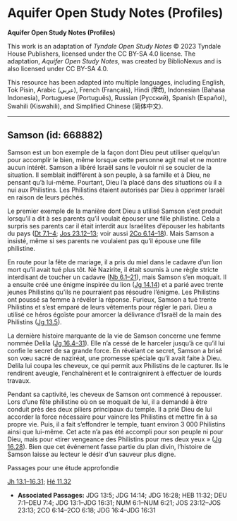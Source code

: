 # Aquifer Open Study Notes (Profiles)

**Aquifer Open Study Notes (Profiles)**

This work is an adaptation of *Tyndale Open Study Notes* © 2023 Tyndale House Publishers, licensed under the CC BY\-SA 4\.0 license. The adaptation, *Aquifer Open Study Notes*, was created by BiblioNexus and is also licensed under CC BY\-SA 4\.0\.

This resource has been adapted into multiple languages, including English, Tok Pisin, Arabic (عربي), French (Français), Hindi (हिंदी), Indonesian (Bahasa Indonesia), Portuguese (Português), Russian (Русский), Spanish (Español), Swahili (Kiswahili), and Simplified Chinese (简体中文).



--------------------------------

## Samson (id: 668882)

Samson est un bon exemple de la façon dont Dieu peut utiliser quelqu’un pour accomplir le bien, même lorsque cette personne agit mal et ne montre aucun intérêt. Samson a libéré Israël sans le vouloir ni se soucier de la situation. Il semblait indifférent à son peuple, à sa famille et à Dieu, ne pensant qu’à lui\-même. Pourtant, Dieu l’a placé dans des situations où il a nui aux Philistins. Les Philistins étaient autorisés par Dieu à opprimer Israël en raison de leurs péchés.

Le premier exemple de la manière dont Dieu a utilisé Samson s’est produit lorsqu’il a dit à ses parents qu’il voulait épouser une fille philistine. Cela a surpris ses parents car il était interdit aux Israélites d’épouser les habitants du pays ([Dt 7\.1–4](https://ref.ly/Deut7:1-Deut7:4); [Jos 23\.12–13](https://ref.ly/Josh23:12-Josh23:13); voir aussi [2Co 6\.14–18](https://ref.ly/2Cor6:14-2Cor6:18)). Mais Samson a insisté, même si ses parents ne voulaient pas qu’il épouse une fille philistine.

En route pour la fête de mariage, il a pris du miel dans le cadavre d’un lion mort qu’il avait tué plus tôt. Né Nazirite, il était soumis à une règle stricte interdisant de toucher un cadavre ([Nb 6\.1–21](https://ref.ly/Num6:1-Num6:21)), mais Samson s’en moquait. Il a ensuite créé une énigme inspirée du lion ([Jg 14\.14](https://ref.ly/Judg14:14)) et a parié avec trente jeunes Philistins qu’ils ne pourraient pas résoudre l’énigme. Les Philistins ont poussé sa femme à révéler la réponse. Furieux, Samson a tué trente Philistins et s’est emparé de leurs vêtements pour régler le pari. Dieu a utilisé ce héros égoïste pour amorcer la délivrance d’Israël de la main des Philistins ([Jg 13\.5](https://ref.ly/Judg13:5)).

La dernière histoire marquante de la vie de Samson concerne une femme nommée Delila ([Jg 16\.4–31](https://ref.ly/Judg16:4-Judg16:31)). Elle n’a cessé de le harceler jusqu’à ce qu’il lui confie le secret de sa grande force. En révélant ce secret, Samson a brisé son vœu sacré de naziréat, une promesse spéciale qu’il avait faite à Dieu. Delila lui coupa les cheveux, ce qui permit aux Philistins de le capturer. Ils le rendirent aveugle, l’enchaînèrent et le contraignirent à effectuer de lourds travaux.

Pendant sa captivité, les cheveux de Samson ont commencé à repousser. Lors d’une fête philistine où on se moquait de lui, il a demandé à être conduit près des deux piliers principaux du temple. Il a prié Dieu de lui accorder la force nécessaire pour vaincre les Philistins et mettre fin à sa propre vie. Puis, il a fait s’effondrer le temple, tuant environ 3 000 Philistins ainsi que lui\-même. Cet acte n’a pas été accompli pour son peuple ni pour Dieu, mais pour «tirer vengeance des Philistins pour mes deux yeux » ([Jg 16\.28](https://ref.ly/Judg16:28)). Bien que cet événement fasse partie du plan divin, l’histoire de Samson laisse au lecteur le désir d’un sauveur plus digne.

Passages pour une étude approfondie

[Jh 13\.1–16\.31](https://ref.ly/Judg13:1-Judg16:31); [Hé 11\.32](https://ref.ly/Heb11:32)

* **Associated Passages:** JDG 13:5; JDG 14:14; JDG 16:28; HEB 11:32; DEU 7:1–DEU 7:4; JDG 13:1–JDG 16:31; NUM 6:1–NUM 6:21; JOS 23:12–JOS 23:13; 2CO 6:14–2CO 6:18; JDG 16:4–JDG 16:31

